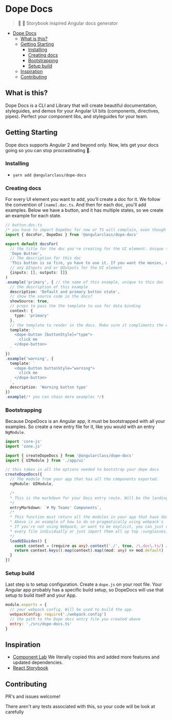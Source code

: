 # Dope Docs
> :lipstick: :green_book: Storybook inspired Angular docs generator

<!-- TOC -->

- [Dope Docs](#dope-docs)
  - [What is this?](#what-is-this)
  - [Getting Starting](#getting-starting)
    - [Installing](#installing)
    - [Creating docs](#creating-docs)
    - [Bootstrapping](#bootstrapping)
    - [Setup build](#setup-build)
  - [Inspiration](#inspiration)
  - [Contributing](#contributing)

<!-- /TOC -->

## What is this?
Dope Docs is a CLI and Library that will create beautiful documentation, styleguides, and demos for your Angular UI bits (components, directives, pipes). Perfect your component libs, and styleguides for your team.

## Getting Starting
Dope docs supports Angular 2 and beyond only. Now, lets get your docs going so you can stop procrastinating :100:.

### Installing

* `yarn add @angularclass/dope-docs`

### Creating docs
For every UI element you want to add, you'll create a doc for it. We follow the convention of `[name].doc.ts`. And then for each doc, you'll add examples. Below we have a button, and it has multiple states, so we create an example for each state.

```typescript
// button.doc.ts
/* you have to import DopeDoc for now or TS will complain, even though you won't use it. */
import { docsFor, DopeDoc } from '@angularclass/dope-docs'

export default docsFor(
  // the title for the doc you're creating for the UI element. Unique to the dope docs app
  'Dope Button', 
  // The description for this doc
  'This button is so fire, yo have to use it. If you want the monies, use this button',
  // any @Inputs and or @Outputs for the UI element
  {inputs: [], outputs: []}
)
.example('primary', { // the name of this example, unique to this doc
  // the description of this example
  description: 'Default and primary button state',
  // show the source code in the docs?
  showSource: true,
  // props to pass the the template to use for data binding
  context: {
    type: 'primary'
  },
  // the template to render in the docs. Make sure it compliments the example name and description. Don't mislead people! 
  template: `
    <dope-button [buttonStyle]="type">
      click me
    </dope-button>
  `
})
.example('warning', {
  template: `
    <dope-button buttonStyle="warning">
      click me
    </dope-button>
  `,
  description: 'Warning button type'
})
.example(/* you can chain more examples */)
```

### Bootstrapping
Because DopeDocs is an Angular app, it must be bootstrapped with all your examples. So create a new entry file for it, like you would with an entry `NgModule`.

```typescript
import 'core-js'
import 'zone.js'

import { createDopeDocs } from '@angularclass/dope-docs'
import { UIModule } from './app/ui'

// this takes in all the options needed to bootstrap your dope docs
createDopeDocs({
  // The module from your app that has all the components exported.
  ngModule: UIModule,

  /*
  * This is the markdown for your Docs entry route. Will be the landing page
  */
  entryMarkdown: `# My Teams' Components`,
  /*
  * This function must return all the modules in your app that have docs.
  * Above is an example of how to do so pragmatically using webpack`s `require.context`.
  * If you're not using Webpack, or want to be explicit, you can just require
  * every file individually or just import them all up top :sunglasses: and return them in an array here
  */
  loadUIGuides() {
    const context = (require as any).context('./', true, /\.doc\.ts/) // this works because all my examples have .doc.ts paths
    return context.keys().map(context).map((mod: any) => mod.default)
  }
})
```

### Setup build
Last step is to setup configuration. Create a `dope.js` on your root file. Your Angular app probably has a specific build setup, so DopeDocs will use that setup to build itself and your App.

```js
module.exports = {
  // your webpack config. Will be used to build the app.
  webpackConfig: require('./webpack.config')
  // the path to the Dope docs entry file you created above
  entry: './src/dope-docs.ts'
}
```


## Inspiration
* [Component Lab](https://github.com/synapse-wireless-labs/component-lab) We literally copied this and added more features and updated dependencies. 
* [React Storybook](https://github.com/storybooks/storybook)

## Contributing
PR's and issues welcome!

There aren't any tests associated with this, so your code will be look at carefully





